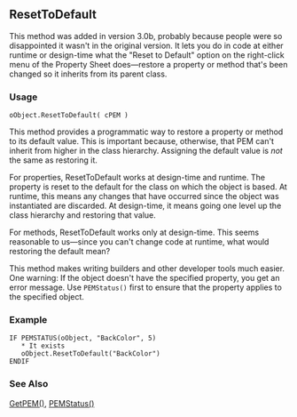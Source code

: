 ## ResetToDefault

This method was added in version 3.0b, probably because people were so disappointed it wasn't in the original version. It lets you do in code at either runtime or design-time what the "Reset to Default" option on the right-click menu of the Property Sheet does&mdash;restore a property or method that's been changed so it inherits from its parent class.

### Usage

```foxpro
oObject.ResetToDefault( cPEM )
```

This method provides a programmatic way to restore a property or method to its default value. This is important because, otherwise, that PEM can't inherit from higher in the class hierarchy. Assigning the default value is *not* the same as restoring it.

For properties, ResetToDefault works at design-time and runtime. The property is reset to the default for the class on which the object is based. At runtime, this means any changes that have occurred since the object was instantiated are discarded. At design-time, it means going one level up the class hierarchy and restoring that value. 

For methods, ResetToDefault works only at design-time. This seems reasonable to us&mdash;since you can't change code at runtime, what would restoring the default mean?

This method makes writing builders and other developer tools much easier. One warning: If the object doesn't have the specified property, you get an error message. Use `PEMStatus()` first to ensure that the property applies to the specified object.

### Example

```foxpro
IF PEMSTATUS(oObject, "BackColor", 5)
   * It exists
   oObject.ResetToDefault("BackColor")
ENDIF
```
### See Also

[GetPEM()](s4g654.md), [PEMStatus()](s4g654.md)
